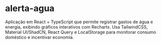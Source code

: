# alerta-agua
Aplicação em React + TypeScript que permite registrar gastos de água e energia, exibindo gráficos interativos com Recharts. Usa TailwindCSS, Material UI/ShadCN, React Query e LocalStorage para monitorar consumo doméstico e incentivar economia.
